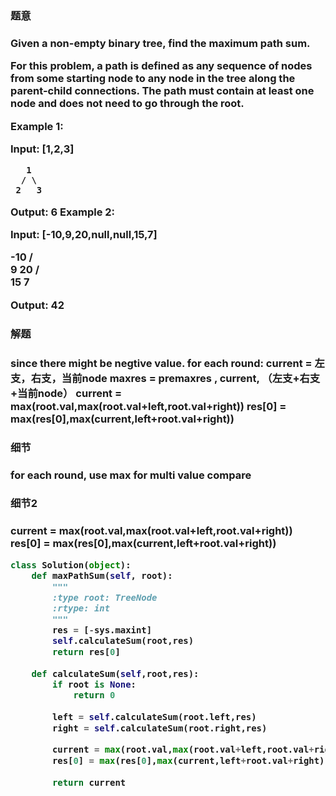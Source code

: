 <h3>题意<h3>
<p>
Given a non-empty binary tree, find the maximum path sum.

For this problem, a path is defined as any sequence of nodes from some starting node to any node in the tree along the parent-child connections. The path must contain at least one node and does not need to go through the root.

Example 1:

Input: [1,2,3]

       1
      / \
     2   3

Output: 6
Example 2:

Input: [-10,9,20,null,null,15,7]

   -10
   / \
  9  20
    /  \
   15   7

Output: 42
<p>




<h3>解题<h3>
<p>since there might be negtive value. for each round: 
      current = 左支，右支，当前node
      maxres = premaxres , current, （左支+右支+当前node）
        current = max(root.val,max(root.val+left,root.val+right))
        res[0] = max(res[0],max(current,left+root.val+right))
<p>




<h3>细节<h3>
<p>
for each round, use max for multi value compare
<p>


<h3>细节2<h3>
<p>
        current = max(root.val,max(root.val+left,root.val+right))
        res[0] = max(res[0],max(current,left+root.val+right))
<p>

```python
class Solution(object):
    def maxPathSum(self, root):
        """
        :type root: TreeNode
        :rtype: int
        """
        res = [-sys.maxint]
        self.calculateSum(root,res)
        return res[0]
        
    def calculateSum(self,root,res):
        if root is None:
            return 0
    
        left = self.calculateSum(root.left,res)
        right = self.calculateSum(root.right,res)
        
        current = max(root.val,max(root.val+left,root.val+right))
        res[0] = max(res[0],max(current,left+root.val+right))
        
        return current

```


